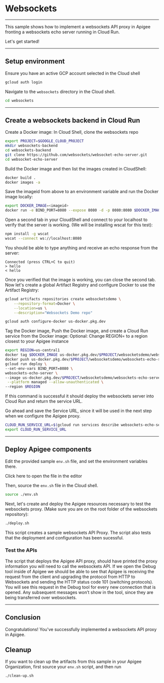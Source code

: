 # Websockets

---
This sample shows how to implement a websockets API proxy in Apigee fronting a websockets echo server running in Cloud Run.

Let's get started!

---

## Setup environment

Ensure you have an active GCP account selected in the Cloud shell

```sh
gcloud auth login
```

Navigate to the `websockets` directory in the Cloud shell.

```sh
cd websockets
```

---

## Create a websockets backend in Cloud Run

Create a Docker image:
In Cloud Shell, clone the websockets repo

```sh
export PROJECT=$GOOGLE_CLOUD_PROJECT
mkdir websockets-backend
cd websockets-backend
git clone https://github.com/websockets/websocket-echo-server.git
cd websocket-echo-server
```

Build the Docker image and then list the images created in CloudShell:

```sh
docker build .
docker images -a
```

Save the imageid from above to an environment variable and run the Docker image locally:

```sh
export DOCKER_IMAGE=<imageid>
docker run -e BIND_PORT=8080 --expose 8080 -d -p 8080:8080 $DOCKER_IMAGE
```

Open a second tab in your CloudShell and connect to your localhost to verify that the server is working. (We will be installing wscat for this test):

```sh
npm install -g wscat
wscat --connect ws://localhost:8080
```

You should be able to type anything and receive an echo response from the server:

```
Connected (press CTRL+C to quit)
> hello
< hello
```

Once you verified that the image is working, you can close the second tab.
Now let's create a global Artifact Registry and configure Docker to use the Artifact Registry:

```sh
gcloud artifacts repositories create websocketsdemo \
    --repository-format=Docker \
    --location=us \
    --description="Websockets Demo repo"

gcloud auth configure-docker us-docker.pkg.dev
```

Tag the Docker image, Push the Docker image, and create a Cloud Run service from the Docker image:
Optional: Change REGION= to a region closest to your Apigee instance

```sh
export REGION=us-central1
docker tag $DOCKER_IMAGE us-docker.pkg.dev/$PROJECT/websocketsdemo/websockets-echo-server
docker push us-docker.pkg.dev/$PROJECT/websocketsdemo/websockets-echo-server
gcloud run deploy \
--set-env-vars BIND_PORT=8080 \
websockets-echo-server \
--image us-docker.pkg.dev/$PROJECT/websocketsdemo/websockets-echo-server \
 --platform managed --allow-unauthenticated \
--region $REGION
```

If this command is successful it should deploy the websockets server into Cloud Run and return the service URL.

Go ahead and save the Service URL, since it will be used in the next step when we configure the Apigee proxy.

```sh
CLOUD_RUN_SERVICE_URL=$(gcloud run services describe websockets-echo-server --platform managed --region $REGION --format 'value(status.url)' | sed -E 's/http.+\///')
export CLOUD_RUN_SERVICE_URL
```



---

## Deploy Apigee components

Edit the provided sample `env.sh` file, and set the environment variables there.

Click <walkthrough-editor-open-file filePath="websockets/env.sh">here</walkthrough-editor-open-file> to open the file in the editor

Then, source the `env.sh` file in the Cloud shell.

```sh
source ./env.sh
```

Next, let's create and deploy the Apigee resources necessary to test the websockets proxy. (Make sure you are on the root folder of the websockets repository):

```sh
./deploy.sh
```

This script creates a sample websockets API Proxy. The script also tests that the deployment and configuration has been sucessful.


### Test the APIs

The script that deploys the Apigee API proxy, should have printed the proxy information you will need to call the websockets API. If we open the Debug tool inside of Apigee we should be able to see that Apigee is receiving the request from the client and upgrading the protocol from HTTP to Websockets and sending the HTTP status code 101 (switching protocols). You will see this request in the Debug tool for every new connection that is opened. Any subsequent messages won’t show in the tool, since they are being transferred over websockets.



---
## Conclusion

<walkthrough-conclusion-trophy></walkthrough-conclusion-trophy>

Congratulations! You've successfully implemented a websockets API proxy in Apigee.

<walkthrough-inline-feedback></walkthrough-inline-feedback>

## Cleanup

If you want to clean up the artifacts from this sample in your Apigee Organization, first source your `env.sh` script, and then run

```bash
./clean-up.sh
```
